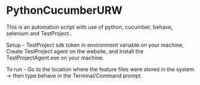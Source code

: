 # PythonCucumberURW

This is an automation script with use of python, cucumber, behave, selenium and TestProject..

Setup - TestProject sdk token in environment variable on your machine, Create TestProject agent on the website, and Install the TestProjectAgent.exe on your machine.

To run - Go to the location where the feature files were stored in the system -> then type behave in the Terminal/Command prompt.

